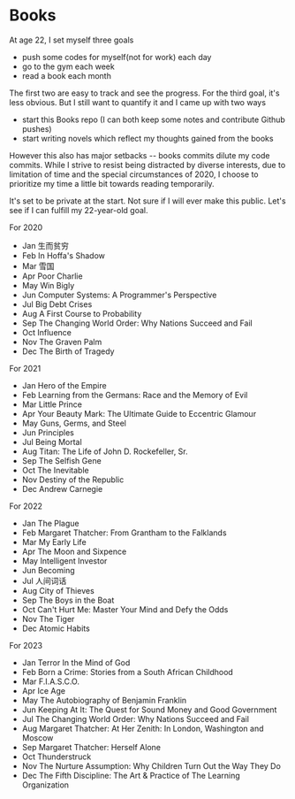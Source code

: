 # Books
At age 22, I set myself three goals 
- push some codes for myself(not for work) each day
- go to the gym each week
- read a book each month 

The first two are easy to track and see the progress. For the third goal, it's less obvious. But I still want to quantify it and I came up with two ways 
- start this Books repo (I can both keep some notes and contribute Github pushes)
- start writing novels which reflect my thoughts gained from the books 

However this also has major setbacks -- books commits dilute my code commits. While I strive to resist being distracted by diverse interests, due to limitation of time and
the special circumstances of 2020, I choose to prioritize my time a little bit towards reading temporarily.  

It's set to be private at the start. Not sure if I will ever make this public. Let's see if I can fulfill my 22-year-old goal. 

For 2020
- Jan 生而贫穷
- Feb In Hoffa's Shadow 
- Mar 雪国
- Apr Poor Charlie
- May Win Bigly 
- Jun Computer Systems: A Programmer's Perspective 
- Jul Big Debt Crises
- Aug A First Course to Probability 
- Sep The Changing World Order: Why Nations Succeed and Fail
- Oct Influence
- Nov The Graven Palm
- Dec The Birth of Tragedy

For 2021 
- Jan Hero of the Empire 
- Feb Learning from the Germans: Race and the Memory of Evil
- Mar Little Prince 
- Apr Your Beauty Mark: The Ultimate Guide to Eccentric Glamour
- May Guns, Germs, and Steel
- Jun Principles
- Jul Being Mortal
- Aug Titan: The Life of John D. Rockefeller, Sr.
- Sep The Selfish Gene
- Oct The Inevitable
- Nov Destiny of the Republic
- Dec Andrew Carnegie

For 2022
- Jan The Plague
- Feb Margaret Thatcher: From Grantham to the Falklands
- Mar My Early Life
- Apr The Moon and Sixpence
- May Intelligent Investor
- Jun Becoming
- Jul 人间词话
- Aug City of Thieves
- Sep The Boys in the Boat
- Oct Can't Hurt Me: Master Your Mind and Defy the Odds
- Nov The Tiger
- Dec Atomic Habits

For 2023
- Jan Terror In the Mind of God
- Feb Born a Crime: Stories from a South African Childhood
- Mar F.I.A.S.C.O.
- Apr Ice Age 
- May The Autobiography of Benjamin Franklin 
- Jun Keeping At It: The Quest for Sound Money and Good Government
- Jul The Changing World Order: Why Nations Succeed and Fail
- Aug Margaret Thatcher: At Her Zenith: In London, Washington and Moscow 
- Sep Margaret Thatcher: Herself Alone
- Oct Thunderstruck
- Nov The Nurture Assumption: Why Children Turn Out the Way They Do
- Dec The Fifth Discipline: The Art & Practice of The Learning Organization


